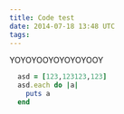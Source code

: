 ```yaml
---
title: Code test
date: 2014-07-18 13:48 UTC
tags:
---
```



YOYOYOOYOYOYOYOOY


~~~ruby
  asd = [123,123123,123]
  asd.each do |a|
    puts a
  end
~~~

